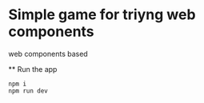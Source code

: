 # Simple game for triyng web components
web components based

** Run the app 
<pre><code>npm i 
npm run dev</pre></code>
